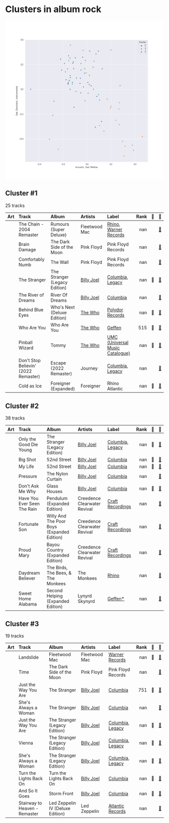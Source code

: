 # Clusters in album rock

![Comparison of Cluster](../../../images/genres/album_rock/clusters/clusters_scatter.png)

## Cluster #1

25 tracks

| Art | Track | Album | Artists | Label | Rank | 💚 | 🔗 |
|:---|:---|:---|:---|:---|---:|:---|:---|
| <img src="https://i.scdn.co/image/ab67616d0000b273e52a59a28efa4773dd2bfe1b" alt="" width="50" /> | The Chain - 2004 Remaster | Rumours (Super Deluxe) | Fleetwood Mac | [Rhino](../../../../labels/rhino), [Warner Records](../../../../labels/warner_records) | nan | | [🔗](https://open.spotify.com/track/5e9TFTbltYBg2xThimr0rU) |
| <img src="https://i.scdn.co/image/ab67616d0000b273ea7caaff71dea1051d49b2fe" alt="" width="50" /> | Brain Damage | The Dark Side of the Moon | Pink Floyd | Pink Floyd Records | nan | | [🔗](https://open.spotify.com/track/05uGBKRCuePsf43Hfm0JwX) |
| <img src="https://i.scdn.co/image/ab67616d0000b2735d48e2f56d691f9a4e4b0bdf" alt="" width="50" /> | Comfortably Numb | The Wall | Pink Floyd | Pink Floyd Records | nan | | [🔗](https://open.spotify.com/track/5HNCy40Ni5BZJFw1TKzRsC) |
| <img src="https://i.scdn.co/image/ab67616d0000b2736ce61113662ecf693b605ee5" alt="" width="50" /> | The Stranger | The Stranger (Legacy Edition) | [Billy Joel](../../../../artists/billy_joel/overview.md) | [Columbia](../../../../labels/columbia), [Legacy](../../../../labels/legacy) | nan | 💚 | [🔗](https://open.spotify.com/track/54xbcKFYv2PC6ujERHppRj) |
| <img src="https://i.scdn.co/image/ab67616d0000b273d81c87cd4fa07351a5d14a71" alt="" width="50" /> | The River of Dreams | River Of Dreams | [Billy Joel](../../../../artists/billy_joel/overview.md) | [Columbia](../../../../labels/columbia) | nan | | [🔗](https://open.spotify.com/track/30qVCFYKBtAENjTIBA8FPZ) |
| <img src="https://i.scdn.co/image/ab67616d0000b273fe24dcd263c08c6dd84b6e8c" alt="" width="50" /> | Behind Blue Eyes | Who's Next (Deluxe Edition) | [The Who](../../../../artists/the_who/overview.md) | [Polydor Records](../../../../labels/polydor_records) | nan | 💚 | [🔗](https://open.spotify.com/track/0cKk8BKEi7zXbdrYdyqBP5) |
| <img src="https://i.scdn.co/image/ab67616d0000b273238b25b3d5884cb4f6027663" alt="" width="50" /> | Who Are You | Who Are You | [The Who](../../../../artists/the_who/overview.md) | [Geffen](../../../../labels/geffen) | 515 | 💚 | [🔗](https://open.spotify.com/track/23IJ5wLRhEZ9DOuia5mPiZ) |
| <img src="https://i.scdn.co/image/ab67616d0000b27374ecb94bc3e5d851a39a0334" alt="" width="50" /> | Pinball Wizard | Tommy | [The Who](../../../../artists/the_who/overview.md) | [UMC (Universal Music Catalogue)](../../../../labels/umc_(universal_music_catalogue)) | nan | 💚 | [🔗](https://open.spotify.com/track/6LbbHFEajG9e4m0G3L47c4) |
| <img src="https://i.scdn.co/image/ab67616d0000b27363fa4751355b66f236943275" alt="" width="50" /> | Don't Stop Believin' (2022 Remaster) | Escape (2022 Remaster) | Journey | [Columbia](../../../../labels/columbia), [Legacy](../../../../labels/legacy) | nan | | [🔗](https://open.spotify.com/track/5RKQ5NdjSh2QzD4MaunT91) |
| <img src="https://i.scdn.co/image/ab67616d0000b273f05202b83eb981e943ca7767" alt="" width="50" /> | Cold as Ice | Foreigner (Expanded) | Foreigner | Rhino Atlantic | nan | 💚 | [🔗](https://open.spotify.com/track/7vidktgNZFQylTgH1GEnMs) |
## Cluster #2

38 tracks

| Art | Track | Album | Artists | Label | Rank | 💚 | 🔗 |
|:---|:---|:---|:---|:---|---:|:---|:---|
| <img src="https://i.scdn.co/image/ab67616d0000b2736ce61113662ecf693b605ee5" alt="" width="50" /> | Only the Good Die Young | The Stranger (Legacy Edition) | [Billy Joel](../../../../artists/billy_joel/overview.md) | [Columbia](../../../../labels/columbia), [Legacy](../../../../labels/legacy) | nan | 💚 | [🔗](https://open.spotify.com/track/1xOXXYh6lTW8laxlW7JP2J) |
| <img src="https://i.scdn.co/image/ab67616d0000b2731d4675d5a0345bb93686e4b6" alt="" width="50" /> | Big Shot | 52nd Street | [Billy Joel](../../../../artists/billy_joel/overview.md) | [Columbia](../../../../labels/columbia) | nan | 💚 | [🔗](https://open.spotify.com/track/22wxe2Yc9JzihICXYLGAQ7) |
| <img src="https://i.scdn.co/image/ab67616d0000b2731d4675d5a0345bb93686e4b6" alt="" width="50" /> | My Life | 52nd Street | [Billy Joel](../../../../artists/billy_joel/overview.md) | [Columbia](../../../../labels/columbia) | nan | 💚 | [🔗](https://open.spotify.com/track/4ZoBC5MhSEzuknIgAkBaoT) |
| <img src="https://i.scdn.co/image/ab67616d0000b273e5e5f24cf490dfc7041eafc3" alt="" width="50" /> | Pressure | The Nylon Curtain | [Billy Joel](../../../../artists/billy_joel/overview.md) | [Columbia](../../../../labels/columbia) | nan | | [🔗](https://open.spotify.com/track/3LqvmDtXWXjF7fg8mh8iZh) |
| <img src="https://i.scdn.co/image/ab67616d0000b27322d5199692d318c28d6c7d9b" alt="" width="50" /> | Don't Ask Me Why | Glass Houses | [Billy Joel](../../../../artists/billy_joel/overview.md) | [Columbia](../../../../labels/columbia) | nan | 💚 | [🔗](https://open.spotify.com/track/6g4vHtdGqD5eEgpf7nKISk) |
| <img src="https://i.scdn.co/image/ab67616d0000b27351f311c2fb06ad2789e3ff91" alt="" width="50" /> | Have You Ever Seen The Rain | Pendulum (Expanded Edition) | Creedence Clearwater Revival | [Craft Recordings](../../../../labels/craft_recordings) | nan | | [🔗](https://open.spotify.com/track/2LawezPeJhN4AWuSB0GtAU) |
| <img src="https://i.scdn.co/image/ab67616d0000b2739f39192f9f8ca1c90847b3e5" alt="" width="50" /> | Fortunate Son | Willy And The Poor Boys (Expanded Edition) | Creedence Clearwater Revival | [Craft Recordings](../../../../labels/craft_recordings) | nan | | [🔗](https://open.spotify.com/track/4BP3uh0hFLFRb5cjsgLqDh) |
| <img src="https://i.scdn.co/image/ab67616d0000b2731afccd261170f1d8f3cadb3d" alt="" width="50" /> | Proud Mary | Bayou Country (Expanded Edition) | Creedence Clearwater Revival | [Craft Recordings](../../../../labels/craft_recordings) | nan | | [🔗](https://open.spotify.com/track/6pxWv6GV35VGmcPf5dh6CH) |
| <img src="https://i.scdn.co/image/ab67616d0000b27376448e93fcf0b2298744ba97" alt="" width="50" /> | Daydream Believer | The Birds, The Bees, & The Monkees | The Monkees | [Rhino](../../../../labels/rhino) | nan | | [🔗](https://open.spotify.com/track/7uEcCGtM1FBBGIhPozhJjv) |
| <img src="https://i.scdn.co/image/ab67616d0000b27317e1907923e91181f38290ac" alt="" width="50" /> | Sweet Home Alabama | Second Helping (Expanded Edition) | Lynyrd Skynyrd | [Geffen*](../../../../labels/geffen) | nan | | [🔗](https://open.spotify.com/track/7e89621JPkKaeDSTQ3avtg) |
## Cluster #3

19 tracks

| Art | Track | Album | Artists | Label | Rank | 💚 | 🔗 |
|:---|:---|:---|:---|:---|---:|:---|:---|
| <img src="https://i.scdn.co/image/ab67616d0000b2734fb043195e8d07e72edc7226" alt="" width="50" /> | Landslide | Fleetwood Mac | Fleetwood Mac | [Warner Records](../../../../labels/warner_records) | nan | 💚 | [🔗](https://open.spotify.com/track/5ihS6UUlyQAfmp48eSkxuQ) |
| <img src="https://i.scdn.co/image/ab67616d0000b273ea7caaff71dea1051d49b2fe" alt="" width="50" /> | Time | The Dark Side of the Moon | Pink Floyd | Pink Floyd Records | nan | | [🔗](https://open.spotify.com/track/3TO7bbrUKrOSPGRTB5MeCz) |
| <img src="https://i.scdn.co/image/ab67616d0000b2738a6dbac0b74bd2484189ea5f" alt="" width="50" /> | Just the Way You Are | The Stranger | [Billy Joel](../../../../artists/billy_joel/overview.md) | [Columbia](../../../../labels/columbia) | 751 | 💚 | [🔗](https://open.spotify.com/track/06RdYCp0UxsBtWsonHfSZz) |
| <img src="https://i.scdn.co/image/ab67616d0000b2738a6dbac0b74bd2484189ea5f" alt="" width="50" /> | She's Always a Woman | The Stranger | [Billy Joel](../../../../artists/billy_joel/overview.md) | [Columbia](../../../../labels/columbia) | nan | | [🔗](https://open.spotify.com/track/3ILLSvTYvFjjEdbxvQumOb) |
| <img src="https://i.scdn.co/image/ab67616d0000b2736ce61113662ecf693b605ee5" alt="" width="50" /> | Just the Way You Are | The Stranger (Legacy Edition) | [Billy Joel](../../../../artists/billy_joel/overview.md) | [Columbia](../../../../labels/columbia), [Legacy](../../../../labels/legacy) | nan | 💚 | [🔗](https://open.spotify.com/track/49MHCPzvMLXhRjDantBMVH) |
| <img src="https://i.scdn.co/image/ab67616d0000b2736ce61113662ecf693b605ee5" alt="" width="50" /> | Vienna | The Stranger (Legacy Edition) | [Billy Joel](../../../../artists/billy_joel/overview.md) | [Columbia](../../../../labels/columbia), [Legacy](../../../../labels/legacy) | nan | 💚 | [🔗](https://open.spotify.com/track/4U45aEWtQhrm8A5mxPaFZ7) |
| <img src="https://i.scdn.co/image/ab67616d0000b2736ce61113662ecf693b605ee5" alt="" width="50" /> | She's Always a Woman | The Stranger (Legacy Edition) | [Billy Joel](../../../../artists/billy_joel/overview.md) | [Columbia](../../../../labels/columbia), [Legacy](../../../../labels/legacy) | nan | 💚 | [🔗](https://open.spotify.com/track/5RgFlk1fcClZd0Y4SGYhqH) |
| <img src="https://i.scdn.co/image/ab67616d0000b273925babfc090a918c3a516a1c" alt="" width="50" /> | Turn the Lights Back On | Turn the Lights Back On | [Billy Joel](../../../../artists/billy_joel/overview.md) | [Columbia](../../../../labels/columbia) | nan | 💚 | [🔗](https://open.spotify.com/track/1KTemUlHzS0SvVtTjY1NTw) |
| <img src="https://i.scdn.co/image/ab67616d0000b2731946747b8692919f98918ec4" alt="" width="50" /> | And So It Goes | Storm Front | [Billy Joel](../../../../artists/billy_joel/overview.md) | [Columbia](../../../../labels/columbia) | nan | 💚 | [🔗](https://open.spotify.com/track/1u7kQUb3lQcpHaYRfia13A) |
| <img src="https://i.scdn.co/image/ab67616d0000b273c8a11e48c91a982d086afc69" alt="" width="50" /> | Stairway to Heaven - Remaster | Led Zeppelin IV (Deluxe Edition) | Led Zeppelin | [Atlantic Records](../../../../labels/atlantic_records) | nan | | [🔗](https://open.spotify.com/track/5CQ30WqJwcep0pYcV4AMNc) |